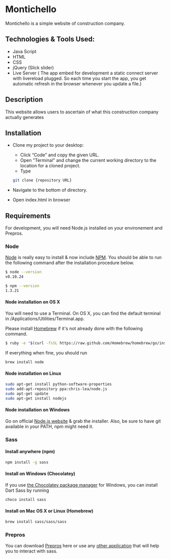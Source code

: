
# Montichello

Montichello is a simple website of construction company.




## Technologies & Tools Used:

- Java Script
- HTML
- CSS
- jQuery (Slick slider)
- Live Server (
    The app embed for development a static connect server with livereload plugged. So each time you start the app, you get automatic refresh in the browser whenever you update a file.)


## Description 
This website allows users to ascertain of what this construction company actually generates
## Installation

- Clone my project to your desktop:
   - Click “Code” and copy the given URL.
   - Open "Terminal" and change the current working directory to the location for a cloned project.
   - Type 
   ```bash 
   git clone {repository URL}
   ```

- Navigate to the bottom of directory.
- Open index.html in browser 
    
## Requirements 

For development, you will need Node.js installed on your environement and Prepros.

### Node
[Node](https://nodejs.org/en/) is really easy to install & now include [NPM](https://www.npmjs.com). You should be able to run the following command after the installation procedure below.

```bash 
$ node --version
v0.10.24

$ npm --version
1.3.21

```

#### Node installation on OS X

You will need to use a Terminal. On OS X, you can find the default terminal in /Applications/Utilities/Terminal.app.

Please install [Homebrew](https://brew.sh) if it's not already done with the following command.

```bash 
$ ruby -e "$(curl -fsSL https://raw.github.com/Homebrew/homebrew/go/install)"
```
If everything when fine, you should run
```bash
brew install node
```
#### Node installation on Linux
``` bash
sudo apt-get install python-software-properties
sudo add-apt-repository ppa:chris-lea/node.js
sudo apt-get update
sudo apt-get install nodejs
```
#### Node installation on Windows
Go on official [Node.js website](https://nodejs.org/en/) & grab the installer. Also, be sure to have git available in your PATH, npm might need it.

### Sass 
#### Install anywhere (npm)
```bash 
npm install -g sass
```
#### Install on Windows (Chocolatey)
If you use [the Chocolatey package manager](https://chocolatey.org) for Windows, you can install Dart Sass by running
```bash 
choco install sass
```
#### Install on Mac OS X or Linux (Homebrew)
```bash 
brew install sass/sass/sass
```
### Prepros
You can download [Prepros](https://prepros.io/downloads) here or use any [other application](https://sass-lang.com/install) that will help you to interact with sass. 
